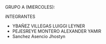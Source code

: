 GRUPO A (MIERCOLES):

iNTEGRANTES 
- YBAÑEZ VILLEGAS LUIGGI LEYNER
- PEJESREYE MONTERO ALEXANDER YAMIR
- Sanchez Asencio Jhostyn

